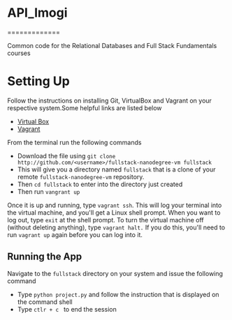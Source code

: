 # API_Imogi
=============

Common code for the Relational Databases and Full Stack Fundamentals courses

# Setting Up
Follow the instructions on installing Git, VirtualBox and Vagrant on your respective system.Some helpful links are listed below
* [Virtual Box](https://www.virtualbox.org/wiki/Linux_Downloads)
* [Vagrant](https://www.vagrantup.com/downloads.html)

From the terminal run the following commands 
- Download the file using ```git clone http://github.com/<username>/fullstack-nanodegree-vm fullstack```
- This will give you a directory named ```fullstack``` that is a clone of your remote ```fullstack-nanodegree-vm``` repository.
- Then ```cd fullstack``` to enter into the directory just created
- Then run ```vangrant up```

Once it is up and running, type ```vagrant ssh```. This will log your terminal into the virtual machine, and you'll get a Linux
shell prompt. When you want to log out, type ```exit``` at the shell prompt. To turn the virtual machine off (without deleting
anything), type ```vagrant halt.``` If you do this, you'll need to run ```vagrant up``` again before you can log into it.

## Running the App
Navigate to the ```fullstack``` directory on your system and issue the following command
- Type ```python project.py``` and follow the instruction that is displayed on the command shell
- Type ```ctlr + c ``` to end the session
